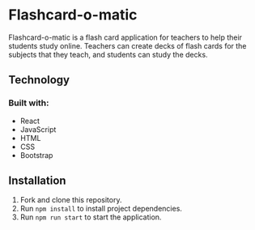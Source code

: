 # Flashcard-o-matic
Flashcard-o-matic is a flash card application for teachers to help their students study online. Teachers can create decks of flash cards for the subjects that they teach, and students can study the decks.

## Technology
### Built with:
- React
- JavaScript
- HTML
- CSS
- Bootstrap

## Installation
1. Fork and clone this repository.
2. Run `npm install` to install project dependencies.
3. Run `npm run start` to start the application.
